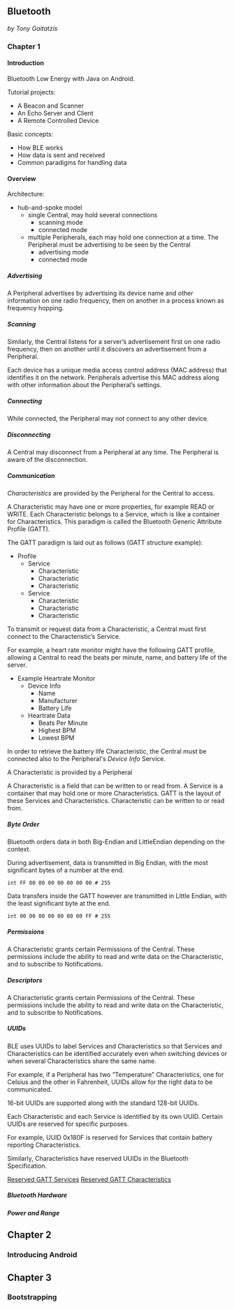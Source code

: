 ## Bluetooth

*by Tony Gaitatzis*

### Chapter 1

#### Introduction

Bluetooth Low Energy with Java on Android.

Tutorial projects:

- A Beacon and Scanner
- An Echo Server and Client
- A Remote Controlled Device

Basic concepts:

- How BLE works
- How data is sent and received
- Common paradigms for handling data

#### Overview

Architecture:

- hub-and-spoke model
    - single Central, may hold several connections
        - scanning mode
        - connected mode
    - multiple Peripherals, each may hold one connection at a time. The Peripheral must be advertising to be seen by the Central
        - advertising mode
        - connected mode

##### Advertising

A Peripheral advertises by advertising its device name and other information on one radio frequency, then on another in a process known as frequency hopping.

##### Scanning

Similarly, the Central listens for a server’s advertisement first on one radio frequency, then on another until it discovers an advertisement from a Peripheral.

Each device has a unique media access control address (MAC address) that identifies it on the network. Peripherals advertise this MAC address along with other information about the Peripheral’s settings.

##### Connecting

While connected, the Peripheral may not connect to any other device.

##### Disconnecting

A Central may disconnect from a Peripheral at any time. The Peripheral is aware of the disconnection.

##### Communication

*Characteristics* are provided by the Peripheral for the Central to access.

A Characteristic may have one or more properties, for example READ or WRITE. Each Characteristic belongs to a Service, which is like a container for Characteristics. This paradigm is called the Bluetooth Generic Attribute Profile (GATT).

The GATT paradigm is laid out as follows (GATT structure example):

- Profile
    - Service
        - Characteristic
        - Characteristic
        - Characteristic
    - Service
        - Characteristic
        - Characteristic
        - Characteristic

To transmit or request data from a Characteristic, a Central must first connect to the Characteristic’s Service.

For example, a heart rate monitor might have the following GATT profile, allowing a Central to read the beats per minute, name, and battery life of the server.

- Example Heartrate Monitor
    - Device Info
        - Name
        - Manufacturer
        - Battery Life
    - Heartrate Data
        - Beats Per Minute
        - Highest BPM
        - Lowest BPM

In order to retrieve the battery life Characteristic, the Central must be connected also to the Peripheral's *Device Info* Service.

A Characteristic is provided by a Peripheral

A Characteristic is a field that can be written to or read from. A Service is a container that may hold one or more Characteristics. GATT is the layout of these Services and Characteristics. Characteristic can be written to or read from.

##### Byte Order

Bluetooth orders data in both Big-Endian and LittleEndian depending on the context.

During advertisement, data is transmitted in Big Endian, with the most significant bytes of a number at the end.
```
int FF 00 00 00 00 00 00 00 # 255
```
Data transfers inside the GATT however are transmitted in Little Endian, with the least significant byte at the end.
```
int 00 00 00 00 00 00 00 FF # 255
```

##### Permissions

A Characteristic grants certain Permissions of the Central. These permissions include the ability to read and write data on the Characteristic, and to subscribe to Notifications.

##### Descriptors

A Characteristic grants certain Permissions of the Central. These permissions include the ability to read and write data on the Characteristic, and to subscribe to Notifications.

##### UUIDs

BLE uses UUIDs to label Services and Characteristics so that Services and Characteristics can be identified accurately even when switching devices or when several Characteristics share the same name.

For example, if a Peripheral has two “Temperature” Characteristics, one for Celsius and the other in Fahrenheit, UUIDs allow for the right data to be communicated.

16-bit UUIDs are supported along with the standard 128-bit UUIDs.

Each Characteristic and each Service is identified by its own UUID. Certain UUIDs are reserved for specific purposes.

For example, UUID 0x180F is reserved for Services that contain battery reporting Characteristics.

Similarly, Characteristics have reserved UUIDs in the Bluetooth Specification.

[Reserved GATT Services](https://www.bluetooth.com/specifications/gatt/services)
[Reserved GATT Characteristics](https://www.bluetooth.com/specifications/gatt/characteristics)

##### Bluetooth Hardware

##### Power and Range

## Chapter 2

### Introducing Android

## Chapter 3

### Bootstrapping




